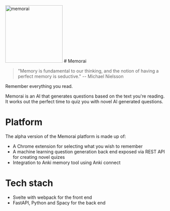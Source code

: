
 <img src="https://github.com/humanloop/memorai/raw/master/webpack-extension/src/icon-128.png" width="180" alt="memorai"> 
# Memorai

> "Memory is fundamental to our thinking, and the notion of having a perfect memory is seductive." -- Michael Nielsson

Remember everything you read.

Memorai is an AI that generates questions based on the text you're reading. It works out the perfect time to quiz you with novel AI generated questions.

# Platform
The alpha version of the Memorai platform is made up of:
 * A Chrome extension for selecting what you wish to remember
 * A machine learning question generation back end exposed via REST API for creating novel quizes 
 * Integration to Anki memory tool using Anki connect

# Tech stach
 - Svelte with webpack for the front end
 - FastAPI, Python and Spacy for the back end

